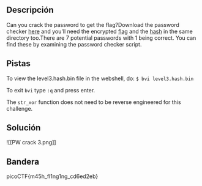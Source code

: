 ## Descripción
Can you crack the password to get the flag?Download the password checker [here](https://artifacts.picoctf.net/c/17/level3.py) and you'll need the encrypted [flag](https://artifacts.picoctf.net/c/17/level3.flag.txt.enc) and the [hash](https://artifacts.picoctf.net/c/17/level3.hash.bin) in the same directory too.There are 7 potential passwords with 1 being correct. You can find these by examining the password checker script.
## Pistas 
To view the level3.hash.bin file in the webshell, do: `$ bvi level3.hash.bin`

To exit `bvi` type `:q` and press enter.

The `str_xor` function does not need to be reverse engineered for this challenge.
## Solución
![[PW crack 3.png]]
## Bandera
picoCTF{m45h_fl1ng1ng_cd6ed2eb}